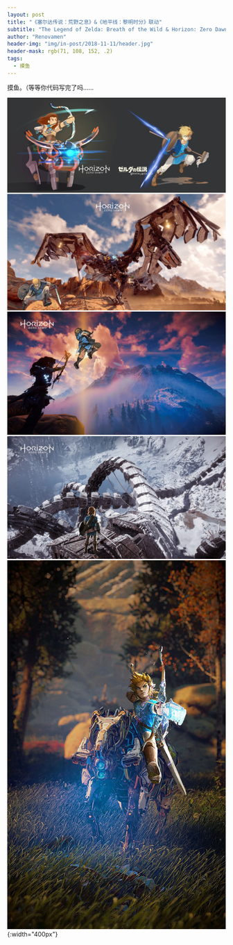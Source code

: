 ```yaml
---
layout: post
title: "《塞尔达传说：荒野之息》&《地平线：黎明时分》联动"
subtitle: "The Legend of Zelda: Breath of the Wild & Horizon: Zero Dawn"
author: "Renovamen"
header-img: "img/in-post/2018-11-11/header.jpg"
header-mask: rgb(71, 108, 152, .2)
tags:
  - 摸鱼
---
```


摸鱼。（等等你代码写完了吗......

![img-1](/img/in-post/2018-11-11/1.jpg)
![img-2](/img/in-post/2018-11-11/2.jpg)
![img-3](/img/in-post/2018-11-11/3.jpg)
![img-4](/img/in-post/2018-11-11/4.jpg)
![img-5](/img/in-post/2018-11-11/5.jpg){:width="400px"}